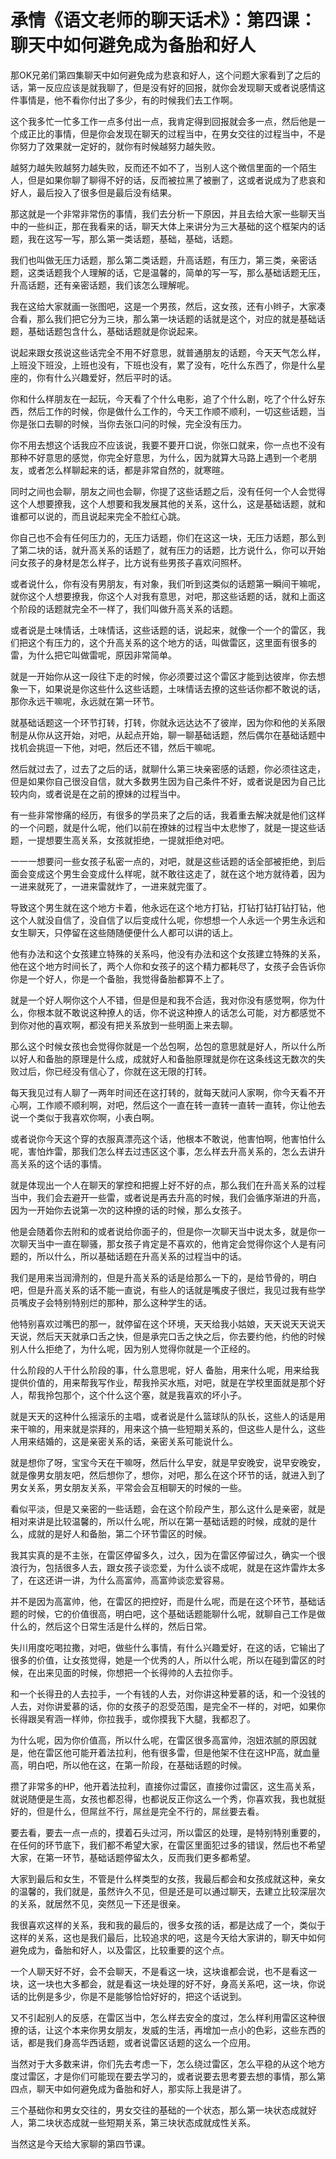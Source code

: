 # 承情《语文老师的聊天话术》：第四课：聊天中如何避免成为备胎和好人

那OK兄弟们第四集聊天中如何避免成为悲哀和好人，这个问题大家看到了之后的话，第一反应应该是就我聊了，但是没有好的回报，就你会发现聊天或者说感情这件事情是，他不看你付出了多少，有的时候我们去工作啊。

这个我多忙一忙多工作一点多付出一点，我肯定得到回报就会多一点，然后他是一个成正比的事情，但是你会发现在聊天的过程当中，在男女交往的过程当中，不是你努力了效果就一定好的，就你有时候越努力越失败。

越努力越失败越努力越失败，反而还不如不了，当别人这个微信里面的一个陌生人，但是如果你聊了聊得不好的话，反而被拉黑了被删了，这或者说成为了悲哀和好人，最后投入了很多但是最后没有结果。

那这就是一个非常非常伤的事情，我们去分析一下原因，并且去给大家一些聊天当中的一些纠正，那在我看来的话，聊天大体上来讲分为三大基础的这个框架内的话题，我在这写一写，那么第一类话题，基础，基础，话题。

我们也叫做无压力话题，那么第二类话题，升高话题，有压力，第三类，亲密话题，这类话题我个人理解的话，它是温馨的，简单的写一写，那么基础话题无压，升高话题，还有亲密话题，我们该怎么理解呢。

我在这给大家就画一张图吧，这是一个男孩，然后，这女孩，还有小辫子，大家凑合看，那么我们把它分为三块，那么第一块话题的话就是这个，对应的就是基础话题，基础话题包含什么，基础话题就是你说起来。

说起来跟女孩说这些话完全不用不好意思，就普通朋友的话题，今天天气怎么样，上班没下班没，上班也没有，下班也没有，累了没有，吃什么东西了，你是什么星座的，你有什么兴趣爱好，然后平时的话。

你和什么样朋友在一起玩，今天看了个什么电影，追了个什么剧，吃了个什么好东西，然后工作的时候，你是做什么工作的，今天工作顺不顺利，一切这些话题，当你是张口去聊的时候，当你去张口问的时候，完全没有压力。

你不用去想这个话我应不应该说，我要不要开口说，你张口就来，你一点也不没有那种不好意思的感觉，你完全好意思，为什么，因为就算大马路上遇到一个老朋友，或者怎么样聊起来的话，都是非常自然的，就寒暄。

同时之间也会聊，朋友之间也会聊，你提了这些话题之后，没有任何一个人会觉得这个人想要撩我，这个人想要和我发展其他的关系，这什么，这是基础话题，就和谁都可以说的，而且说起来完全不脸红心跳。

你自己也不会有任何压力的，无压力话题，你们在这这一块，无压力话题，那么到了第二块的话，就升高关系的话题了，就有压力的话题，比方说什么，你可以开始问女孩子的身材是怎么样子，比方说有些男孩子喜欢问照杯。

或者说什么，你有没有男朋友，有对象，我们听到这类似的话题第一瞬间干嘛呢，就你这个人想要撩我，你这个人对我有意思，对吧，那这些话题的话，就和上面这个阶段的话题就完全不一样了，我们叫做升高关系的话题。

或者说是土味情话，土味情话，这些话题的话，说起来，就像一个一个的雷区，我们把这个有压力的，这个升高关系的这个地方的话，叫做雷区，这里面有很多的雷，为什么把它叫做雷呢，原因非常简单。

就是一开始你从这一段往下走的时候，你必须要过这个雷区才能到达彼岸，你去想象一下，如果说是你这些什么这些话题，土味情话去撩的这些话你都不敢说的话，那你永远干嘛呢，永远就在第一环节。

就基础话题这一个环节打转，打转，你就永远达达不了彼岸，因为你和他的关系限制是从你从这开始，对吧，从起点开始，聊一聊基础话题，然后偶尔在基础话题中找机会挑逗一下他，对吧，然后还不错，然后干嘛呢。

然后就过去了，过去了之后的话，就聊什么第三块亲密感的话题，你必须往这走，但是如果你自己很没自信，就大多数男生因为自己条件不好，或者说是因为自己比较内向，或者说是在之前的撩妹的过程当中。

有一些非常惨痛的经历，有很多的学员来了之后的话，我着重去解决就是他们这样的一个问题，就是什么呢，他们以前在撩妹的过程当中太悲惨了，就是一提这些话题，一提想要生高关系，女孩就拒绝，一提就拒绝对吧。

一一一想要问一些女孩子私密一点的，对吧，就是这些话题的话全部被拒绝，到后面会变成这个男生会变成什么样呢，就不敢往这走了，就在这个地方就待着，因为一进来就死了，一进来雷就炸了，一进来就完蛋了。

导致这个男生就在这个地方卡着，他永远在这个地方打钻，打钻打钻打钻打钻，他这个人就没自信了，没自信了以后变成什么呢，你想想一个人永远一个男生永远和女生聊天，只停留在这些随随便便什么人都可以讲的话上。

他有办法和这个女孩建立特殊的关系吗，他没有办法和这个女孩建立特殊的关系，他在这个地方时间长了，两个人你和女孩子的这个精力都耗尽了，女孩子会告诉你你是一个好人，你是一个备胎，我觉得备胎都算不上了。

就是一个好人啊你这个人不错，但是但是和我不合适，我对你没有感觉啊，你为什么，你根本就不敢说这种撩人的话，你不说这种撩人的话怎么可能，对方都感觉不到你对他的喜欢啊，都没有把关系放到一些明面上来去聊。

那么这个时候女孩也会觉得你就是一个怂包啊，怂包的意思就是好人，所以什么所以好人和备胎的原理是什么成，成就好人和备胎原理就是你在这条线这无数次的失败过后，你已经没有信心了，你就在这无限的打转。

每天我见过有人聊了一两年时间还在这打转的，就每天就问人家啊，你今天看不开心啊，工作顺不顺利啊，对吧，然后这个一直在转一直转一直转一直转，你让他去说一个类似于我喜欢你啊，小表白啊。

或者说你今天这个穿的衣服真漂亮这个话，他根本不敢说，他害怕啊，他害怕什么呢，害怕炸雷，那我们怎么样去过违区这个事，怎么样去升高关系的，怎么去讲升高关系的这个话的事情。

就是体现出一个人在聊天的掌控和把握上好不好的点，那么我们在升高关系的过程当中，我们会去避开一些雷，或者说是再去升高的时候，我们会循序渐进的升高，因为一开始你去说第一次的这种撩的话的时候，那么女孩子。

他是会随着你去附和的或者说给你面子的，但是你一次聊天当中说太多，就是你一次聊天当中一直在聊骚，那女孩子肯定是不喜欢的，他肯定会觉得你这个人是有问题的，所以什么，所以基础话题在升高关系的过程当中的话。

我们是用来当润滑剂的，但是升高关系的话是给那么一下的，是给节骨的，明白吧，但是升高关系的话不能一直说，有些人的话就是嘴皮子很烂，我见过我有些学员嘴皮子会特别特别烂的那种，那么这种学生的话。

他特别喜欢过嘴巴的那一，就停留在这个环境，天天给我小姑娘，天天说天天说天天说，然后天天就承口舌之快，但是承完口舌之快之后，你去要约他，约他的时候别人什么拒绝了，为什么呢，因为别人觉得你就是一个正经的。

什么阶段的人干什么阶段的事，什么意思呢，好人 备胎，用来什么呢，用来给我提供价值的，用来帮我写作业，帮我拎买水瓶，对吧，就是在学校里面就是那个好人，帮我拎包那个，这个什么这个塞，就是我喜欢的坏小子。

就是天天的这种什么摇滚乐的主唱，或者说是什么篮球队的队长，这些人的话是用来干嘛的，用来就是崇拜的，用来这个搞一些短期关系的，但这些人是什么，这些人用来结婚的，这是亲密关系的话，亲密关系可能说什么。

就是想你了呀，宝宝今天在干嘛呀，然后什么早安，就是早安晚安，说早安晚安，就是像男女朋友吧，然后想你了，想你，对吧，那么在这个环节的话，就进入到了男女关系，男女朋友关系，平常会会互相聊天的时候的一些。

看似平淡，但是又亲密的一些话题，会在这个阶段产生，那么这什么是亲密，就是相对来讲是比较温馨的，所以什么呢，所以在第一基础话题的时候，成就的是什么，成就的是好人和备胎，第二个环节雷区的时候。

我其实真的是不主张，在雷区停留多久，过久，因为在雷区停留过久，确实一个很浪行为，包括很多人去，跟女孩子谈恋爱，为什么谈不成呢，就是在这炸雷炸太多了，在这还讲一讲，为什么高富帅，高富帅谈恋爱容易。

并不是因为高富帅，他，在雷区的把控好，而是什么呢，而是在这个环节，基础话题的时候，它的价值很高，明白吧，这个基础话题能聊什么呢，就聊自己工作是做什么的，然后这个日常生活是什么样的，然后日常。

失川用度吃喝拉撒，对吧，做些什么事情，有什么兴趣爱好，在这的话，它输出了很多的价值，让女孩觉得，她是一个优秀的人，所以什么呢，所以在碰到雷区的时候，在出来见面的时候，你想把一个长得帅的人去拉你手。

和一个长得丑的人去拉手，一个有钱的人去，对你讲这种爱慕的话，和一个没钱的人去，对你讲爱慕的话，你的女孩子的忍受范围，是完全不一样的，对吧，如果你长得跟吴宥涵一样帅，你拉我手，或你摸我下大腿，我都忍了。

为什么呢，因为你价值高，所以什么呢，在雷区很多高富帅，泡妞浓腻的原因就是，他在雷区他可能开着法拉利，他有很多雷，但是他架不住在这HP高，就血量高，明白吧，所以他在这，在第一阶段，在基础话题的时候。

攒了非常多的HP，他开着法拉利，直接你过雷区，直接你过雷区，这生高关系，就说随便是生高，女孩也都忍得，也都说反正你这么一个秀，你喜欢我，我也就挺好的，但是什么，但屌丝不行，屌丝是完全不行的，屌丝要去看。

要去看，要去一点一点的，摸着石头过河，所以雷区的处理，是特别特别重要的，在任何的环节底下，我们都不希望大家，在雷区里面犯过多的错误，然后也不希望大家，在第一环节，基础话题停留太久，反而我们更多都希望。

大家到最后和女生，不管是什么样类型的女孩，我最后都会和女孩成就这种，亲女的温馨的，我们就是，虽然许久不见，但是还是可以通过聊天，去建立比较深层次的关系，就居然不见，突然见一下还是很亲。

我很喜欢这样的关系，我和我的最后的，很多女孩的话，都是达成了一个，类似于这样的关系，这也是我们最后，比较追求的吧，这是今天给大家讲的，聊天中如何避免成为，备胎和好人，以及雷区，比较重要的这个点。

一个人聊天好不好，会不会聊天，不是看这一块，这块谁都会说，也不是看这一块，这一块也大多都会，就是看这一块处理的好不好，身高关系吧，这一块，你说话的比例是多少，你是不是能够恰恰好好的，把这个话说到。

又不引起别人的反感，在雷区当中，怎么样去安全的度过，怎么样利用雷区这种很撩的话，让这个本来你男女朋友，发威的生活，再增加一点小的色彩，这些东西的话，都是我们身高华西话题，或者说雷区话题的这么一个应用。

当然对于大多数来讲，你们先去考虑一下，怎么绕过雷区，怎么平稳的从这个地方度过雷区，才是你们可能现在要去学习的，或者说要去思考要去想的事情，那么第四点，聊天中如何避免成为备胎和好人，那实际上我是讲了。

三个基础你和男女交往的，男女交往的基础的一个状态，那么第一块状态成就好人，第二块状态成就一些短期关系，第三块状态成就成性关系。

当然这是今天给大家聊的第四节课。